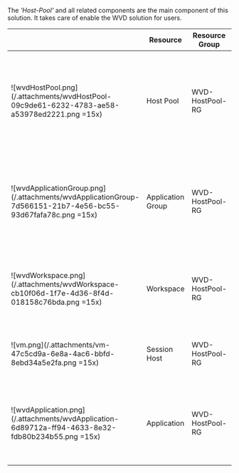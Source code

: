 The _'Host-Pool'_ and all related components are the main component of this solution. It takes care of enable the WVD solution for users.

| | Resource | Resource Group | Description |
|--|--|--|--|
| ![wvdHostPool.png](/.attachments/wvdHostPool-09c9de61-6232-4783-ae58-a53978ed2221.png =15x) | Host Pool | WVD-HostPool-RG | A central resource to link several WVD resources like the session hosts and application groups together. |
| ![wvdApplicationGroup.png](/.attachments/wvdApplicationGroup-7d566151-21b7-4e56-bc55-93d67fafa78c.png =15x) | Application Group | WVD-HostPool-RG | Can be both a Desktop-Application-Group for desktop users and Remote-Application-Group for application users. |
| ![wvdWorkspace.png](/.attachments/wvdWorkspace-cb10f06d-1f7e-4d36-8f4d-018158c76bda.png =15x) | Workspace | WVD-HostPool-RG | Application Groups linked to a workspace show up as published in the WVD client. |
| ![vm.png](/.attachments/vm-47c5cd9a-6e8a-4ac6-bbfd-8ebd34a5e2fa.png =15x) | Session Host | WVD-HostPool-RG | VMs that carry the WVD workloads (e.g. user sessions). |
| ![wvdApplication.png](/.attachments/wvdApplication-6d89712a-ff94-4633-8e32-fdb80b234b55.png =15x) | Application | WVD-HostPool-RG | Links applications that are installed on the session host(s) to a Remote-Application-Group. |
